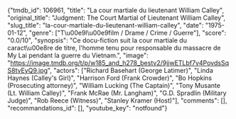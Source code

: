 {"tmdb_id": 106961, "title": "La cour martiale du lieutenant William Calley", "original_title": "Judgment: The Court Martial of Lieutenant William Calley", "slug_title": "la-cour-martiale-du-lieutenant-william-calley", "date": "1975-01-12", "genre": ["T\u00e9l\u00e9film / Drame / Crime / Guerre"], "score": "0.0/10", "synopsis": "Ce docu-fiction suit la cour martiale du caract\u00e8re de titre, l'homme tenu pour responsable du massacre de My Lai pendant la guerre du Vietnam.", "image": "https://image.tmdb.org/t/p/w185_and_h278_bestv2/9jjwETLbf7v4PovdsSqS8tvEyQ9.jpg", "actors": ["Richard Basehart (George Latimer)", "Linda Haynes (Calley's Girl)", "Harrison Ford (Frank Crowder)", "Bo Hopkins (Prosecuting attorney)", "William Lucking (The Captain)", "Tony Musante (Lt. William Calley)", "Frank McRae (Mr. Langham)", "G.D. Spradlin (Military Judge)", "Rob Reece (Witness)", "Stanley Kramer (Host)"], "comments": [], "recommandations_id": [], "youtube_key": "notfound"}